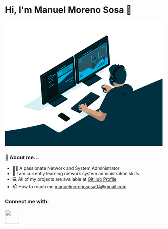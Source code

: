 # **Hi, I'm Manuel Moreno Sosa 👋**
<img src="administrator.gif" width="600" height="400" />

### **💬 About me...**
  - 🙋‍♂️ A passionate Network and System Administrator
  - 🌱 I am currently learning network system administration skills
  - 💻 All of my projects are available at [GitHub Profile](https://github.com/Manuelms04)
  - 📫 How to reach me manuelmorenososa04@gmail.com

### **Connect me with:**

<a href="https://www.linkedin.com/in/manuel-moreno-sosa-46a2b0334/">
  <img src="https://upload.wikimedia.org/wikipedia/commons/c/ca/LinkedIn_logo_initials.png" width="45" height="45"/>
</a>

<!-- ### **Tools and Skills:** 

![proxmox](https://camo.githubusercontent.com/fdffb57ca7bf0ba2900bab738df7bf002dee35f15e55f2029a97de1d2bdc1e07/68747470733a2f2f7777772e70726f786d6f782e636f6d2f696d616765732f70726f786d6f782f50726f786d6f782d6c6f676f2d737461636b65642d38343070782e706e67)

 -->
